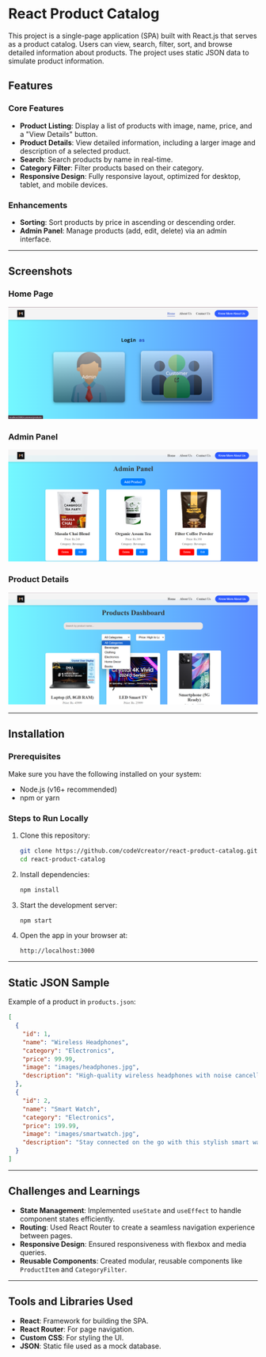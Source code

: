 # React Product Catalog

This project is a single-page application (SPA) built with React.js that serves as a product catalog. Users can view, search, filter, sort, and browse detailed information about products. The project uses static JSON data to simulate product information.

## Features

### Core Features
- **Product Listing**: Display a list of products with image, name, price, and a "View Details" button.
- **Product Details**: View detailed information, including a larger image and description of a selected product.
- **Search**: Search products by name in real-time.
- **Category Filter**: Filter products based on their category.
- **Responsive Design**: Fully responsive layout, optimized for desktop, tablet, and mobile devices.

### Enhancements
- **Sorting**: Sort products by price in ascending or descending order.
- **Admin Panel**: Manage products (add, edit, delete) via an admin interface.

---

## Screenshots

### Home Page
![Home Page Screenshot](./src/Components/images/homepage.png)

### Admin Panel
![Admin Panel Screenshot](./src/Components/images/admin-panel.png)

### Product Details
![Product Details Screenshot](./src/Components/images/customer-panel.png)

---

## Installation

### Prerequisites
Make sure you have the following installed on your system:
- Node.js (v16+ recommended)
- npm or yarn

### Steps to Run Locally
1. Clone this repository:
   ```bash
   git clone https://github.com/codeVcreator/react-product-catalog.git
   cd react-product-catalog
   ```

2. Install dependencies:
   ```bash
   npm install
   ```

3. Start the development server:
   ```bash
   npm start
   ```

4. Open the app in your browser at:
   ```
   http://localhost:3000
   ```

---

## Static JSON Sample
Example of a product in `products.json`:
```json
[
  {
    "id": 1,
    "name": "Wireless Headphones",
    "category": "Electronics",
    "price": 99.99,
    "image": "images/headphones.jpg",
    "description": "High-quality wireless headphones with noise cancellation."
  },
  {
    "id": 2,
    "name": "Smart Watch",
    "category": "Electronics",
    "price": 199.99,
    "image": "images/smartwatch.jpg",
    "description": "Stay connected on the go with this stylish smart watch."
  }
]
```

---

## Challenges and Learnings

- **State Management**: Implemented `useState` and `useEffect` to handle component states efficiently.
- **Routing**: Used React Router to create a seamless navigation experience between pages.
- **Responsive Design**: Ensured responsiveness with flexbox and media queries.
- **Reusable Components**: Created modular, reusable components like `ProductItem` and `CategoryFilter`.

---

## Tools and Libraries Used

- **React**: Framework for building the SPA.
- **React Router**: For page navigation.
- **Custom CSS**: For styling the UI.
- **JSON**: Static file used as a mock database.
